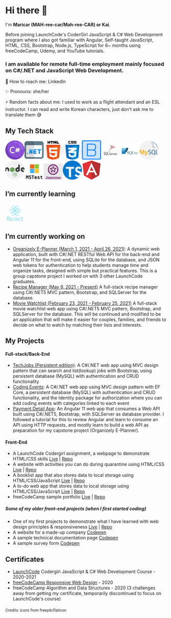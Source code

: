 
# Hi there 👋


I'm **Maricar (MAH-ree-car/Mah-ree-CAR) or Kai**.

Before joining LaunchCode's CoderGirl JavaScript & C# Web Development program where I also got familiar with Angular, Self-taught JavaScript, HTML, CSS, Bootstrap, Node.js, TypeScript for 6~ months using freeCodeCamp, Udemy, and YouTube tutorials.

### I am available for remote full-time employment mainly focused on C#/.NET and JavaScript Web Development.

📧 How to reach me: LinkedIn

✨ Pronouns: she/her

⚡ Random facts about me: I used to work as a flight attendant and an ESL instructor. I can read and write Korean characters, just don't ask me to translate them 😅


## My Tech Stack
<div>
<span><img src="assets/csharp.png" alt="c-sharp logo" title="C#" width="60"></span><span><img src="assets/dotnet.png" alt="dotnet logo"  title=".NET" width="60"></span><span><img src="assets/html-5.png" alt="HTML5 logo"  title="HTML5" width="60"></span><span><img src="assets/css.png" alt="CSS3 logo"  title="CSS3" width="60"></span><span><img src="assets/bootstrap.png" alt="bootstrap logo"  title="Bootstrap" width="60"></span><span><img src="assets/Microsoft-SQL-Server-logo.jpg" alt="Microsoft SQL Server logo" title="SQL Server" width="60"></span><span><img src="assets/sqlite.jpg" alt="SQLite logo" title="SQLite" width="60"></span><span><img src="assets/mysql.png" alt="mysql logo"  title="MySQL" width="60"></span><span><img src="assets/nodejs.png" alt="node-js logo" title="Node.js" width="60"></span><span><img src="assets/mstest.png" alt="MS test logo" title="MS Test" width="60"></span><span><img src="assets/jasmine.png" alt="jasmine logo" title="Jasmine" width="60"></span><span><img src="assets/typescript.png" alt="typescript logo" title="Typescript" width="60"></span><span><img src="assets/angular.png" alt="angular logo" title="Angular" width="60"></span>
</div>

## I’m currently learning
<span><img src="assets/react.png" alt="react logo" title="React" width="60"></span>
## I’m currently working on
 
- [Organizely E-Planner (March 1, 2021 - April 26, 2021)](https://github.com/AKA-Liftoff-Group-2021/Organizely-App): A dynamic web application, built with C#/.NET RESTful Web API for the back-end and Angular 11 for the front-end, using SQLite for the database, and JSON web tokens for authentication to help students manage time and organize tasks, designed with simple but practical features. This is a group capstone project I worked on with 3 other LaunchCode graduates. 
- [Recipe Manager (May 6, 2021 - Present)](https://github.com/mlwalters/MyRecipeCollection-cSharpMVC/tree/master) A full-stack recipe manager using C#/.NET5 MVC pattern, Bootstrap, and SQLServer for the database.
- [Movie Watchlist (February 23, 2021 - February 25, 2021)](https://github.com//mlwalters/MovieWatchlist) A full-stack movie watchlist web app using C#/.NET5 MVC pattern, Bootstrap, and SQLServer for the database. This will be continued and modified to be an application that will make it easier for couples, families, and friends to decide on what to watch by matching their lists and interests.

## My Projects
#### Full-stack/Back-End
- [TechJobs (Persistent edition)](https://github.com//mlwalters/TechJobsPersistent): A C#/.NET web app using MVC design pattern that can search and list(lookup) jobs with Bootstrap, using persistent database (MySQL) with authentication and CRUD functionality
- [Coding Events](https://github.com/mlwalters/codingEvents-authentication): A C#/.NET web app using MVC design pattern with EF Core, a persistent database (MySQL) with authentication and CRUD functionality, and the Identity package for authorization where you can add coding events with categories linked to each event
- [Payment Detail App](https://github.com/mlwalters/angular11dotnet5-paymentDetailApp): An Angular 11 web app that consumes a Web API built using C#/.NET5, Bootstrap, with SQLServer as database provider. I followed a tutorial for this to review Angular and learn to consume an API using HTTP requests, and mostly learn to build a web API as preparation for my capstone project (Organizely E-Planner).

#### Front-End 
- A LaunchCode Codergirl assignment, a webpage to demonstrate HTML/CSS skills [Live](https://mlwalters.github.io/html-me-something) | [Repo](https://github.com/mlwalters/html-me-something)
- A website with activities you can do during quarantine using HTML/CSS [Live](https://mlwalters.github.io/stay-at-home/) | [Repo](https://github.com//mlwalters/stay-at-home)
- A booklist app that also stores data to local storage using HTML/CSS/JavaScript [Live](https://mlwalters.github.io/booklist-app/) | [Repo](https://github.com//mlwalters/booklist-app)
- A to-do web app that stores data to local storage using HTML/CSS/JavaScript [Live](https://mlwalters.github.io/todo-webapp/) | [Repo](https://github.com//mlwalters/todo-webapp)
- freeCodeCamp sample portfolio [Live](https://mlwalters.github.io/freeCodeCamp-portfolio/) | [Repo](https://github.com//mlwalters/fcc-portfolio)

##### Some of my older front-end projects (when I first started coding)
- One of my first projects to demonstrate what I have learned with web design principles & responsiveness [Live](https://mlwalters.github.io/recipe-page/) | [Repo](https://github.com//mlwalters/recipe-page)
- A website for a made-up company [Codepen](https://codepen.io/carrimaxx/full/YzwGmGp)
- A sample technical documentation page [Codepen](https://codepen.io/carrimaxx/full/eYJBMKr)
- A sample survey form [Codepen](https://codepen.io/carrimaxx/full/dyYbyVd)


## Certificates
- [LaunchCode](https://www.launchcode.org/) Codergirl JavaScript & C# Web Development Course - 2020-2021
- [freeCodeCamp Responsive Web Design](https://www.freecodecamp.org/certification/carrimaxx/responsive-web-design) - 2020
- freeCodeCamp Algorithm and Data Structures - 2020 (3 challenges away from getting my certificate, temporarily discontinued to focus on LaunchCode's course)

<sub>Credits: icons from freepik/flaticon</sub>
